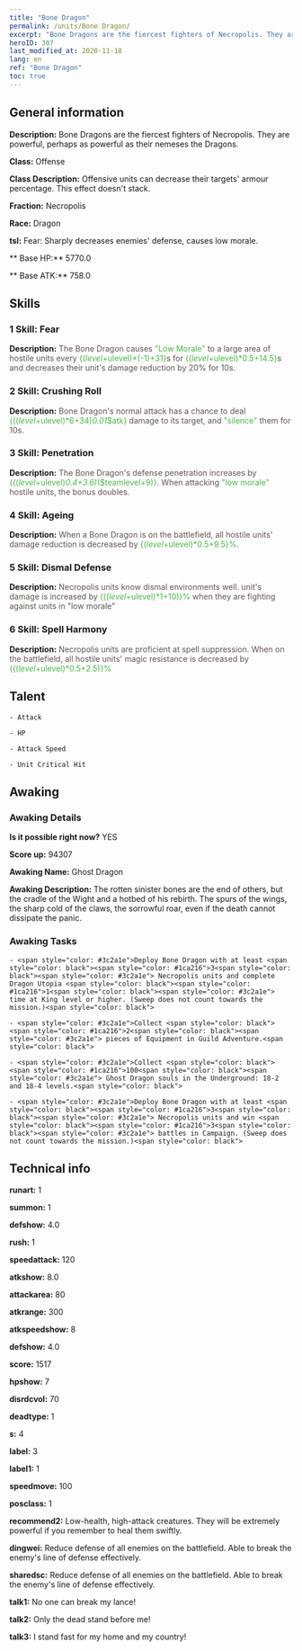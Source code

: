 ```yaml
---
title: "Bone Dragon"
permalink: /units/Bone Dragon/
excerpt: "Bone Dragons are the fiercest fighters of Necropolis. They are powerful, perhaps as powerful as their nemeses the Dragons. "
heroID: 307
last_modified_at: 2020-11-18
lang: en
ref: "Bone Dragon"
toc: true
---
```

## General information
 **Description:** Bone Dragons are the fiercest fighters of Necropolis. They are powerful, perhaps as powerful as their nemeses the Dragons. 

 **Class:** Offense

 **Class Description:** Offensive units can decrease their targets' armour percentage. This effect doesn't stack.

 **Fraction:** Necropolis

 **Race:** Dragon

 **tsl:** Fear: Sharply decreases enemies' defense, causes low morale.

 ** Base HP:** 5770.0

 ** Base ATK:** 758.0

## Skills
### 1 Skill: Fear
 **Description:** <span style="color: #645252">The Bone Dragon causes <span style="color: black"><span style="color: #48b946">\"Low Morale\" <span style="color: black"><span style="color: #645252">to a large area of hostile units every <span style="color: black"><span style="color: #48b946">{($level+$ulevel)*(-1)+31}<span style="color: black"><span style="color: #645252">s for <span style="color: black"><span style="color: #48b946">{($level+$ulevel)*0.5+14.5}<span style="color: black"><span style="color: #645252">s and decreases their unit's damage reduction by 20% for 10s.<span style="color: black">

### 2 Skill: Crushing Roll
 **Description:** <span style="color: #645252">Bone Dragon's normal attack has a chance to deal <span style="color: black"><span style="color: #48b946">{(($level+$ulevel)*6+34)*0.01*$atk}<span style="color: black"><span style="color: #645252"> damage to its target, and <span style="color: black"><span style="color: #48b946">\"silence\"<span style="color: black"><span style="color: #645252"> them for 10s.<span style="color: black">

### 3 Skill: Penetration
 **Description:** <span style="color: #645252">The Bone Dragon's defense penetration increases by <span style="color: black"><span style="color: #48b946">{(($level+$ulevel)*0.4+3.6)*($teamlevel+9)}<span style="color: black"><span style="color: #645252">. When attacking <span style="color: black"><span style="color: #48b946">\"low morale\"<span style="color: black"><span style="color: #645252"> hostile units, the bonus doubles.<span style="color: black">

### 4 Skill: Ageing
 **Description:** <span style="color: #645252">When a Bone Dragon is on the battlefield, all hostile units' damage reduction is decreased by <span style="color: black"><span style="color: #48b946">{($level+$ulevel)*0.5+9.5}%<span style="color: black"><span style="color: #645252">.<span style="color: black">

### 5 Skill: Dismal Defense
 **Description:** <span style="color: #645252">Necropolis units know dismal environments well. unit's damage is increased by <span style="color: black"><span style="color: #48b946">{(($level+$ulevel)*1+10)}%<span style="color: black"><span style="color: #645252"> when they are fighting against units in \"low morale\"<span style="color: black">

### 6 Skill: Spell Harmony
 **Description:** <span style="color: #645252">Necropolis units are proficient at spell suppression. When on the battlefield, all hostile units' magic resistance is decreased by <span style="color: black"><span style="color: #48b946">{(($level+$ulevel)*0.5+2.5)}%<span style="color: black">

## Talent
    - Attack

    - HP

    - Attack Speed

    - Unit Critical Hit

## Awaking
### Awaking Details
 **Is it possible right now?** YES

 **Score up:** 94307

 **Awaking Name:** Ghost Dragon

 **Awaking Description:** The rotten sinister bones are the end of others, but the cradle of the Wight and a hotbed of his rebirth. The spurs of the wings, the sharp cold of the claws, the sorrowful roar, even if the death cannot dissipate the panic.

### Awaking Tasks
    - <span style="color: #3c2a1e">Deploy Bone Dragon with at least <span style="color: black"><span style="color: #1ca216">3<span style="color: black"><span style="color: #3c2a1e"> Necropolis units and complete Dragon Utopia <span style="color: black"><span style="color: #1ca216">1<span style="color: black"><span style="color: #3c2a1e"> time at King level or higher. (Sweep does not count towards the mission.)<span style="color: black">

    - <span style="color: #3c2a1e">Collect <span style="color: black"><span style="color: #1ca216">2<span style="color: black"><span style="color: #3c2a1e"> pieces of Equipment in Guild Adventure.<span style="color: black">

    - <span style="color: #3c2a1e">Collect <span style="color: black"><span style="color: #1ca216">100<span style="color: black"><span style="color: #3c2a1e"> Ghost Dragon souls in the Underground: 18-2 and 18-4 levels.<span style="color: black">

    - <span style="color: #3c2a1e">Deploy Bone Dragon with at least <span style="color: black"><span style="color: #1ca216">3<span style="color: black"><span style="color: #3c2a1e"> Necropolis units and win <span style="color: black"><span style="color: #1ca216">3<span style="color: black"><span style="color: #3c2a1e"> battles in Campaign. (Sweep does not count towards the mission.)<span style="color: black">

## Technical info
 **runart:** 1

 **summon:** 1

 **defshow:** 4.0

 **rush:** 1

 **speedattack:** 120

 **atkshow:** 8.0

 **attackarea:** 80

 **atkrange:** 300

 **atkspeedshow:** 8

 **defshow:** 4.0

 **score:** 1517

 **hpshow:** 7

 **disrdcvol:** 70

 **deadtype:** 1

 **s:** 4

 **label:** 3

 **label1:** 1

 **speedmove:** 100

 **posclass:** 1

 **recommend2:** Low-health, high-attack creatures. They will be extremely powerful if you remember to heal them swiftly.

 **dingwei:** Reduce defense of all enemies on the battlefield. Able to break the enemy's line of defense effectively.

 **sharedsc:** Reduce defense of all enemies on the battlefield. Able to break the enemy's line of defense effectively.

 **talk1:** No one can break my lance!

 **talk2:** Only the dead stand before me!

 **talk3:** I stand fast for my home and my country!

